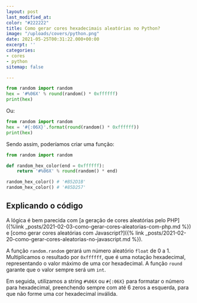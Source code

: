 ```yaml
---
layout: post
last_modified_at: 
color: "#222222"
title: Como gerar cores hexadecimais aleatórias no Python?
image: "/uploads/covers/python.png"
date: 2021-05-25T00:31:22.000+00:00
excerpt: ''
categories:
- cores
- python
sitemap: false

---
```

```python
from random import random
hex = '#%06X' % round(random() * 0xffffff)
print(hex)
```
Ou:

```python
from random import random
hex = '#{:06X}'.format(round(random() * 0xffffff))
print(hex)
```

Sendo assim, poderíamos criar uma função:

```python
from random import random

def random_hex_color(end = 0xffffff):
    return '#%06X' % round(random() * end)

random_hex_color() # '#B52D1B'
random_hex_color() # '#85D257' 
``` 

## Explicando o código
A lógica é bem parecida com [a geração de cores aleatórias pelo PHP]({%link _posts/2021-02-03-como-gerar-cores-aleatorias-com-php.md %}) e [como gerar cores aleatórias com Javascript?]({% link _posts/2021-02-20-como-gerar-cores-aleatorias-no-javascript.md %}).

A função `random.random` gerará um número aleatório `float` de 0 a 1. Multiplicamos o resultado por `0xffffff`, que é uma notação hexadecimal, representando o valor máximo de uma cor hexadecimal. A função `round` garante que o valor sempre será um `int`. 

Em seguida, utilizamos a string `#%06X` ou `#{:06X}` para formatar o número para hexadecimal, preenchendo sempre com até 6 zeros a esquerda, para que não forme uma cor hexadecimal inválida.
